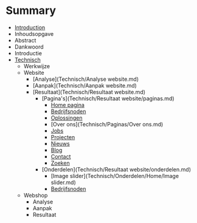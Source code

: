 # Summary

* [Introduction](README.md)
* Inhoudsopgave
* Abstract
* Dankwoord
* Introductie
* [Technisch](technisch.md)
  * Werkwijze
  * Website
    * [Analyse](Technisch/Analyse website.md)
    * [Aanpak](Technisch/Aanpak website.md)
    * [Resultaat](Technisch/Resultaat website.md)
      * [Pagina's](Technisch/Resultaat website/paginas.md)
        * [Home pagina](Technisch/Paginas/Home.md)
        * [Bedrijfsnoden](Technisch/Paginas/Bedrijfsnoden.md)
        * [Oplossingen](Technisch/Paginas/Oplossingen.md)
        * [Over ons](Technisch/Paginas/Over ons.md)
        * [Jobs](Technisch/Paginas/Jobs.md)
        * [Projecten](Technisch/Paginas/Projecten.md)
        * [Nieuws](Technisch/Paginas/Nieuws.md)
        * [Blog](Technisch/Paginas/Blog.md)
        * [Contact](Technisch/Paginas/Contact.md)
        * [Zoeken](Technisch/Paginas/Zoeken.md)
      * [Onderdelen](Technisch/Resultaat website/onderdelen.md)
        * [Image slider](Technisch/Onderdelen/Home/Image slider.md)
        * [Bedrijfsnoden](Technisch/Onderdelen/Home/Bedrijfsnoden.md)
  * Webshop
    * Analyse
    * Aanpak
    * Resultaat

